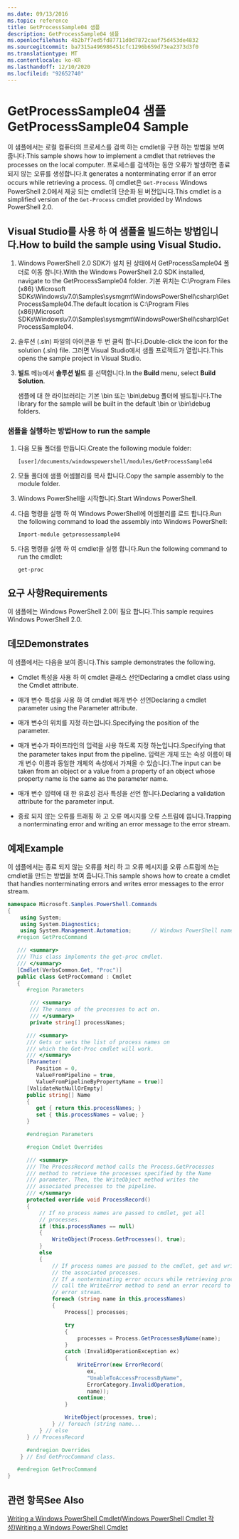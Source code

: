 ```yaml
---
ms.date: 09/13/2016
ms.topic: reference
title: GetProcessSample04 샘플
description: GetProcessSample04 샘플
ms.openlocfilehash: 4b2b7f7ed5fd87711d0d7872caaf75d453de4832
ms.sourcegitcommit: ba7315a496986451cfc1296b659d73ea2373d3f0
ms.translationtype: MT
ms.contentlocale: ko-KR
ms.lasthandoff: 12/10/2020
ms.locfileid: "92652740"
---
```

# <a name="getprocesssample04-sample"></a><span data-ttu-id="d1c53-103">GetProcessSample04 샘플</span><span class="sxs-lookup"><span data-stu-id="d1c53-103">GetProcessSample04 Sample</span></span>

<span data-ttu-id="d1c53-104">이 샘플에서는 로컬 컴퓨터의 프로세스를 검색 하는 cmdlet을 구현 하는 방법을 보여 줍니다.</span><span class="sxs-lookup"><span data-stu-id="d1c53-104">This sample shows how to implement a cmdlet that retrieves the processes on the local computer.</span></span> <span data-ttu-id="d1c53-105">프로세스를 검색하는 동안 오류가 발생하면 종료되지 않는 오류를 생성합니다.</span><span class="sxs-lookup"><span data-stu-id="d1c53-105">It generates a nonterminating error if an error occurs while retrieving a process.</span></span> <span data-ttu-id="d1c53-106">이 cmdlet은 `Get-Process` Windows PowerShell 2.0에서 제공 되는 cmdlet의 단순화 된 버전입니다.</span><span class="sxs-lookup"><span data-stu-id="d1c53-106">This cmdlet is a simplified version of the `Get-Process` cmdlet provided by Windows PowerShell 2.0.</span></span>

## <a name="how-to-build-the-sample-using-visual-studio"></a><span data-ttu-id="d1c53-107">Visual Studio를 사용 하 여 샘플을 빌드하는 방법입니다.</span><span class="sxs-lookup"><span data-stu-id="d1c53-107">How to build the sample using Visual Studio.</span></span>

1. <span data-ttu-id="d1c53-108">Windows PowerShell 2.0 SDK가 설치 된 상태에서 GetProcessSample04 폴더로 이동 합니다.</span><span class="sxs-lookup"><span data-stu-id="d1c53-108">With the Windows PowerShell 2.0 SDK installed, navigate to the GetProcessSample04 folder.</span></span> <span data-ttu-id="d1c53-109">기본 위치는 C:\Program Files (x86) \Microsoft SDKs\Windows\v7.0\Samples\sysmgmt\WindowsPowerShell\csharp\GetProcessSample04.</span><span class="sxs-lookup"><span data-stu-id="d1c53-109">The default location is C:\Program Files (x86)\Microsoft SDKs\Windows\v7.0\Samples\sysmgmt\WindowsPowerShell\csharp\GetProcessSample04.</span></span>

2. <span data-ttu-id="d1c53-110">솔루션 (.sln) 파일의 아이콘을 두 번 클릭 합니다.</span><span class="sxs-lookup"><span data-stu-id="d1c53-110">Double-click the icon for the solution (.sln) file.</span></span> <span data-ttu-id="d1c53-111">그러면 Visual Studio에서 샘플 프로젝트가 열립니다.</span><span class="sxs-lookup"><span data-stu-id="d1c53-111">This opens the sample project in Visual Studio.</span></span>

3. <span data-ttu-id="d1c53-112">**빌드** 메뉴에서 **솔루션 빌드** 를 선택합니다.</span><span class="sxs-lookup"><span data-stu-id="d1c53-112">In the **Build** menu, select **Build Solution**.</span></span>

    <span data-ttu-id="d1c53-113">샘플에 대 한 라이브러리는 기본 \bin 또는 \bin\debug 폴더에 빌드됩니다.</span><span class="sxs-lookup"><span data-stu-id="d1c53-113">The library for the sample will be built in the default \bin or \bin\debug folders.</span></span>

### <a name="how-to-run-the-sample"></a><span data-ttu-id="d1c53-114">샘플을 실행하는 방법</span><span class="sxs-lookup"><span data-stu-id="d1c53-114">How to run the sample</span></span>

1. <span data-ttu-id="d1c53-115">다음 모듈 폴더를 만듭니다.</span><span class="sxs-lookup"><span data-stu-id="d1c53-115">Create the following module folder:</span></span>

    `[user]/documents/windowspowershell/modules/GetProcessSample04`

2. <span data-ttu-id="d1c53-116">모듈 폴더에 샘플 어셈블리를 복사 합니다.</span><span class="sxs-lookup"><span data-stu-id="d1c53-116">Copy the sample assembly to the module folder.</span></span>

3. <span data-ttu-id="d1c53-117">Windows PowerShell을 시작합니다.</span><span class="sxs-lookup"><span data-stu-id="d1c53-117">Start Windows PowerShell.</span></span>

4. <span data-ttu-id="d1c53-118">다음 명령을 실행 하 여 Windows PowerShell에 어셈블리를 로드 합니다.</span><span class="sxs-lookup"><span data-stu-id="d1c53-118">Run the following command to load the assembly into Windows PowerShell:</span></span>

    `Import-module getprossessample04`

5. <span data-ttu-id="d1c53-119">다음 명령을 실행 하 여 cmdlet을 실행 합니다.</span><span class="sxs-lookup"><span data-stu-id="d1c53-119">Run the following command to run the cmdlet:</span></span>

    `get-proc`

## <a name="requirements"></a><span data-ttu-id="d1c53-120">요구 사항</span><span class="sxs-lookup"><span data-stu-id="d1c53-120">Requirements</span></span>

<span data-ttu-id="d1c53-121">이 샘플에는 Windows PowerShell 2.0이 필요 합니다.</span><span class="sxs-lookup"><span data-stu-id="d1c53-121">This sample requires Windows PowerShell 2.0.</span></span>

## <a name="demonstrates"></a><span data-ttu-id="d1c53-122">데모</span><span class="sxs-lookup"><span data-stu-id="d1c53-122">Demonstrates</span></span>

<span data-ttu-id="d1c53-123">이 샘플에서는 다음을 보여 줍니다.</span><span class="sxs-lookup"><span data-stu-id="d1c53-123">This sample demonstrates the following.</span></span>

- <span data-ttu-id="d1c53-124">Cmdlet 특성을 사용 하 여 cmdlet 클래스 선언</span><span class="sxs-lookup"><span data-stu-id="d1c53-124">Declaring a cmdlet class using the Cmdlet attribute.</span></span>

- <span data-ttu-id="d1c53-125">매개 변수 특성을 사용 하 여 cmdlet 매개 변수 선언</span><span class="sxs-lookup"><span data-stu-id="d1c53-125">Declaring a cmdlet parameter using the Parameter attribute.</span></span>

- <span data-ttu-id="d1c53-126">매개 변수의 위치를 지정 하는입니다.</span><span class="sxs-lookup"><span data-stu-id="d1c53-126">Specifying the position of the parameter.</span></span>

- <span data-ttu-id="d1c53-127">매개 변수가 파이프라인의 입력을 사용 하도록 지정 하는입니다.</span><span class="sxs-lookup"><span data-stu-id="d1c53-127">Specifying that the parameter takes input from the pipeline.</span></span> <span data-ttu-id="d1c53-128">입력은 개체 또는 속성 이름이 매개 변수 이름과 동일한 개체의 속성에서 가져올 수 있습니다.</span><span class="sxs-lookup"><span data-stu-id="d1c53-128">The input can be taken from an object or a value from a property of an object whose property name is the same as the parameter name.</span></span>

- <span data-ttu-id="d1c53-129">매개 변수 입력에 대 한 유효성 검사 특성을 선언 합니다.</span><span class="sxs-lookup"><span data-stu-id="d1c53-129">Declaring a validation attribute for the parameter input.</span></span>

- <span data-ttu-id="d1c53-130">종료 되지 않는 오류를 트래핑 하 고 오류 메시지를 오류 스트림에 씁니다.</span><span class="sxs-lookup"><span data-stu-id="d1c53-130">Trapping a nonterminating error and writing an error message to the error stream.</span></span>

## <a name="example"></a><span data-ttu-id="d1c53-131">예제</span><span class="sxs-lookup"><span data-stu-id="d1c53-131">Example</span></span>

<span data-ttu-id="d1c53-132">이 샘플에서는 종료 되지 않는 오류를 처리 하 고 오류 메시지를 오류 스트림에 쓰는 cmdlet을 만드는 방법을 보여 줍니다.</span><span class="sxs-lookup"><span data-stu-id="d1c53-132">This sample shows how to create a cmdlet that handles nonterminating errors and writes error messages to the error stream.</span></span>

```csharp
namespace Microsoft.Samples.PowerShell.Commands
{
    using System;
    using System.Diagnostics;
    using System.Management.Automation;      // Windows PowerShell namespace.
   #region GetProcCommand

   /// <summary>
   /// This class implements the get-proc cmdlet.
   /// </summary>
   [Cmdlet(VerbsCommon.Get, "Proc")]
   public class GetProcCommand : Cmdlet
   {
      #region Parameters

       /// <summary>
       /// The names of the processes to act on.
       /// </summary>
       private string[] processNames;

      /// <summary>
      /// Gets or sets the list of process names on
      /// which the Get-Proc cmdlet will work.
      /// </summary>
      [Parameter(
         Position = 0,
         ValueFromPipeline = true,
         ValueFromPipelineByPropertyName = true)]
      [ValidateNotNullOrEmpty]
      public string[] Name
      {
         get { return this.processNames; }
         set { this.processNames = value; }
      }

      #endregion Parameters

      #region Cmdlet Overrides

      /// <summary>
      /// The ProcessRecord method calls the Process.GetProcesses
      /// method to retrieve the processes specified by the Name
      /// parameter. Then, the WriteObject method writes the
      /// associated processes to the pipeline.
      /// </summary>
      protected override void ProcessRecord()
      {
          // If no process names are passed to cmdlet, get all
          // processes.
          if (this.processNames == null)
          {
              WriteObject(Process.GetProcesses(), true);
          }
          else
          {
              // If process names are passed to the cmdlet, get and write
              // the associated processes.
              // If a nonterminating error occurs while retrieving processes,
              // call the WriteError method to send an error record to the
              // error stream.
              foreach (string name in this.processNames)
              {
                  Process[] processes;

                  try
                  {
                      processes = Process.GetProcessesByName(name);
                  }
                  catch (InvalidOperationException ex)
                  {
                      WriteError(new ErrorRecord(
                         ex,
                         "UnableToAccessProcessByName",
                         ErrorCategory.InvalidOperation,
                         name));
                      continue;
                  }

                  WriteObject(processes, true);
              } // foreach (string name...
          } // else
      } // ProcessRecord

      #endregion Overrides
    } // End GetProcCommand class.

   #endregion GetProcCommand
}
```

## <a name="see-also"></a><span data-ttu-id="d1c53-133">관련 항목</span><span class="sxs-lookup"><span data-stu-id="d1c53-133">See Also</span></span>

[<span data-ttu-id="d1c53-134">Writing a Windows PowerShell Cmdlet(Windows PowerShell Cmdlet 작성)</span><span class="sxs-lookup"><span data-stu-id="d1c53-134">Writing a Windows PowerShell Cmdlet</span></span>](./writing-a-windows-powershell-cmdlet.md)
